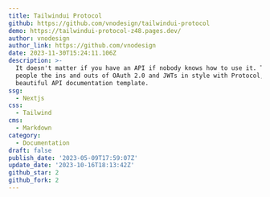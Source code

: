 ```yaml
---
title: Tailwindui Protocol
github: https://github.com/vnodesign/tailwindui-protocol
demo: https://tailwindui-protocol-z48.pages.dev/
author: vnodesign
author_link: https://github.com/vnodesign
date: 2023-11-30T15:24:11.106Z
description: >-
  It doesn't matter if you have an API if nobody knows how to use it. Teach
  people the ins and outs of OAuth 2.0 and JWTs in style with Protocol, a
  beautiful API documentation template.
ssg:
  - Nextjs
css:
  - Tailwind
cms:
  - Markdown
category:
  - Documentation
draft: false
publish_date: '2023-05-09T17:59:07Z'
update_date: '2023-10-16T18:13:42Z'
github_star: 2
github_fork: 2
---
```


